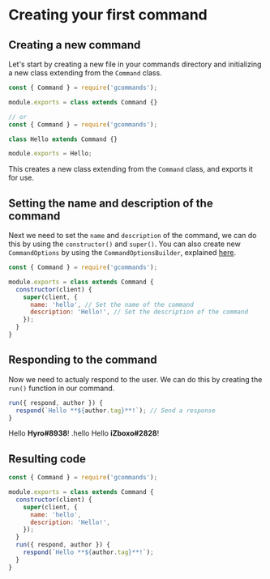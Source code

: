 # Creating your first command

## Creating a new command
Let's start by creating a new file in your commands directory and initializing a new class extending from the `Command` class.

```js
const { Command } = require('gcommands');

module.exports = class extends Command {}

// or
const { Command } = require('gcommands');

class Hello extends Command {}

module.exports = Hello;
```

This creates a new class extending from the `Command` class, and exports it for use.

## Setting the name and description of the command

Next we need to set the `name` and `description` of the command, we can do this by using the `constructor()` and `super()`.
You can also create new `CommandOptions` by using the `CommandOptionsBuilder`, explained [here]().

```javascript
const { Command } = require('gcommands');

module.exports = class extends Command {
  constructor(client) {
    super(client, {
      name: 'hello', // Set the name of the command
      description: 'Hello!', // Set the description of the command
    });
  }
}
```

## Responding to the command
Now we need to actualy respond to the user. We can do this by creating the `run()` function in our command.

```javascript
run({ respond, author }) {
  respond(`Hello **${author.tag}**!`); // Send a response
}
```

<div is="dis-messages">
    <dis-messages>
        <dis-message profile="gcommands">
            <template #interactions>
                <discord-interaction profile="hyro" :command="true">hello</discord-interaction>
            </template>
            Hello <b>Hyro#8938</b>!
        </dis-message>
    </dis-messages>
    <dis-messages>
        <dis-message profile="izboxo">
            .hello
        </dis-message>
        <dis-message profile="gcommands">
            Hello <b>iZboxo#2828</b>!
        </dis-message>
    </dis-messages>
</div>

## Resulting code

```javascript
const { Command } = require('gcommands');

module.exports = class extends Command {
  constructor(client) {
    super(client, {
      name: 'hello',
      description: 'Hello!',
    });
  }
  run({ respond, author }) {
    respond(`Hello **${author.tag}**!`);
  }
}
```

